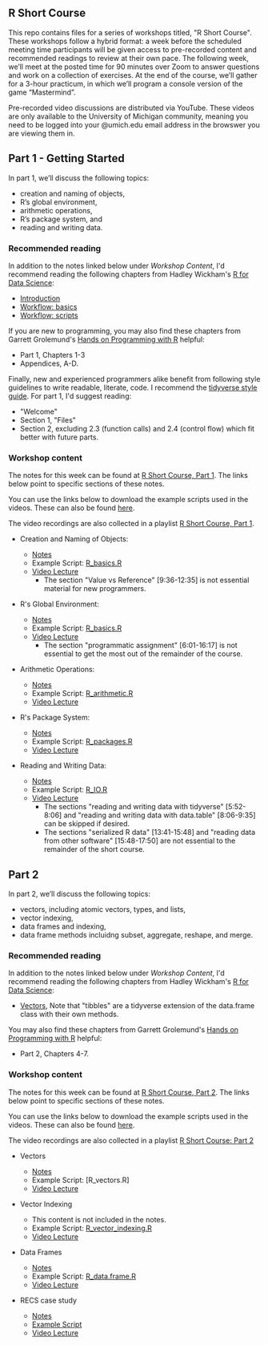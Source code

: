 ## R Short Course

This repo contains files for a series of workshops titled, "R Short Course".
These workshops follow a hybrid format: a week before the scheduled meeting
time participants will be given access to pre-recorded content and recommended
readings to review at their own pace.  The following week, we’ll meet at the posted
time for 90 minutes over Zoom to answer questions and work on a collection of exercises.
At the end of the course, we’ll gather for a 3-hour practicum, in which we’ll
program a console version of the game “Mastermind”.

Pre-recorded video discussions are distributed via YouTube.  These videos are
only available to the University of Michigan community, meaning you need to be
logged into your @umich.edu email address in the browswer you are viewing them in.

## Part 1 - Getting Started

In part 1, we’ll discuss the following topics:  
  + creation and naming of objects,
  + R’s global environment,
  + arithmetic operations,
  + R’s package system, and
  + reading and writing data.

### Recommended reading

In addition to the notes linked below under *Workshop Content*, I'd recommend
reading the following chapters from Hadley Wickham's
[R for Data Science](https://r4ds.had.co.nz/):
  + [Introduction](https://r4ds.had.co.nz/introduction.html)
  + [Workflow: basics](https://r4ds.had.co.nz/workflow-basics.html)
  + [Workflow: scripts](https://r4ds.had.co.nz/workflow-scripts.html)

If you are new to programming, you may also find these chapters from
Garrett Grolemund's [Hands on Programming with R](https://rstudio-education.github.io/hopr/)
helpful:  
  + Part 1, Chapters 1-3
  + Appendices, A-D. 

Finally, new and experienced programmers alike benefit from following style guidelines
to write readable, literate, code. I recommend the [tidyverse style guide](https://style.tidyverse.org/).
For part 1, I'd suggest reading:
  + "Welcome"
  + Section 1, "Files"
  + Section 2, excluding 2.3 (function calls) and 2.4 (control flow) which fit better with future parts.

### Workshop content

The notes for this week can be found at
[R Short Course, Part 1](https://jbhender.github.io/workshops/rsc/R_Short_Course_Part1.html).
The links below point to specific sections of these notes.

You can use the links below to download the example scripts used in the videos.
These can also be found [here](https://github.com/jbhender/CSCAR_Workshops/tree/main/rsc/examples/part1). 

The video recordings are also collected in a playlist
[R Short Course, Part 1](https://youtube.com/playlist?list=PLa-LAe1K0RROENlYTphgqPyko29cTk3e4). 

+ Creation and Naming of Objects:  
   - [Notes](https://jbhender.github.io/workshops/rsc/R_Short_Course_Part1.html#basics)
   - Example Script: [R_basics.R](./examples/part1/R_basics.R)
   - [Video Lecture](https://youtu.be/izjtF3DcVZg)
     + The section "Value vs Reference" [9:36-12:35] is not essential material for
       new programmers. 

+ R's Global Environment:  
   - [Notes](https://jbhender.github.io/workshops/rsc/R_Short_Course_Part1.html#global_environment)
   - Example Script: [R_basics.R](./examples/part1/R_basics.R)
   - [Video Lecture](https://youtu.be/RyrNQ4sjDUg)
     + The section "programmatic assignment" [6:01-16:17] is not essential to get the most
       out of the remainder of the course. 

+ Arithmetic Operations:  
   - [Notes](https://jbhender.github.io/workshops/rsc/R_Short_Course_Part1.html#arithmetic)
   - Example Script: [R_arithmetic.R](./examples/part1/R_arithmetic.R)
   - [Video Lecture](https://youtu.be/mZup0mEK8X8)

+ R's Package System:  
   - [Notes](https://jbhender.github.io/workshops/rsc/R_Short_Course_Part1.html#paackages)
   - Example Script: [R_packages.R](./examples/part1/R_packages.R)
   - [Video Lecture](https://youtu.be/MuFKwpguDEs)

+ Reading and Writing Data:
   - [Notes](https://jbhender.github.io/workshops/rsc/R_Short_Course_Part1.html#io)
   - Example Script: [R_IO.R](./examples/part1/R_IO.R)
   - [Video Lecture](https://youtu.be/6et6TabZQf8)
     + The sections "reading and writing data with tidyverse" [5:52-8:06] and
       "reading and writing data with data.table" [8:06-9:35] can be skipped if desired.
     + The sections "serialized R data" [13:41-15:48] and
       "reading data from other software" [15:48-17:50] are not essential to the remainder
       of the short course.

## Part 2

In part 2, we’ll discuss the following topics:
  + vectors, including atomic vectors, types, and lists,
  + vector indexing,
  + data frames and indexing,
  + data frame methods incluidng subset, aggregate, reshape, and merge. 

### Recommended reading

In addition to the notes linked below under *Workshop Content*, I'd recommend
reading the following chapters from Hadley Wickham's
[R for Data Science](https://r4ds.had.co.nz/):
  + [Vectors](https://r4ds.had.co.nz/vectors.html), Note that "tibbles" are
    a tidyverse extension of the data.frame class with their own methods. 

You may also find these chapters from Garrett Grolemund's
[Hands on Programming with R](https://rstudio-education.github.io/hopr/)
helpful:
  + Part 2, Chapters 4-7.

### Workshop content

The notes for this week can be found at
[R Short Course, Part 2](https://jbhender.github.io/workshops/rsc/R_Short_Course_Part2.html).
The links below point to specific sections of these notes.

You can use the links below to download the example scripts used in the videos.
These can also be found [here](https://github.com/jbhender/CSCAR_Workshops/tree/main/rsc/examples/part2).

The video recordings are also collected in a playlist
[R Short Course: Part 2](https://www.youtube.com/watch?v=LHvPh_6Gds4&list=PLa-LAe1K0RRMzpaylBq2TppBPzwFC2_kl)

+ Vectors
  - [Notes](https://jbhender.github.io/workshops/rsc/R_Short_Course_Part2.html#)
  - Example Script: [R_vectors.R]
  - [Video Lecture](https://youtu.be/LHvPh_6Gds4)
  
+ Vector Indexing
  - This content is not included in the notes. 
  - Example Script: [R_vector_indexing.R](./examples/part2/R_vector_indexing.R)
  - [Video Lecture](https://youtu.be/sWsVAVjJzLE)

+ Data Frames
  - [Notes](https://jbhender.github.io/workshops/rsc/R_Short_Course_Part2.html#)
  - Example Script: [R_data.frame.R](./examples/part2/R_data.frame.R)
  - [Video Lecture](https://youtu.be/ttwFPRCZgE0)

+ RECS case study
  - [Notes](https://jbhender.github.io/workshops/rsc/R_Short_Course_Part2.html#)
  - [Example Script]()
  - [Video Lecture]()

